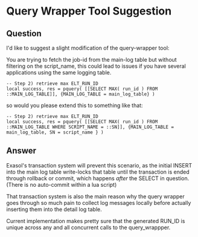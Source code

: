# Query Wrapper Tool Suggestion

## Question
I'd like to suggest a slight modification of the query-wrapper tool: 

You are trying to fetch the job-id from the main-log table but without filtering on the script_name, this could lead to issues if you have several applications using the same logging table.
```
-- Step 2) retrieve max ELT_RUN_ID
local success, res = pquery( [[SELECT MAX( run_id ) FROM ::MAIN_LOG_TABLE]], {MAIN_LOG_TABLE = main_log_table} )
```
so would you please extend this to something like that:
```
-- Step 2) retrieve max ELT_RUN_ID
local success, res = pquery( [[SELECT MAX( run_id ) FROM ::MAIN_LOG_TABLE WHERE SCRIPT_NAME = ::SN]], {MAIN_LOG_TABLE = main_log_table, SN = script_name } )
```
## Answer
Exasol's transaction system will prevent this scenario, as the initial INSERT into the main log table write-locks that table until the transaction is ended through rollback or commit, which happens *after* the SELECT in question. (There is no auto-commit within a lua script)

That transaction system is also the main reason why the query wrapper goes through so much pain to collect log messages locally before actually inserting them into the detail log table.

Current implementation makes pretty sure that the generated RUN_ID is unique across any and all concurrent calls to the query_wrappper.